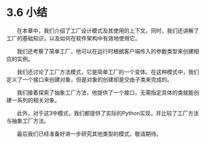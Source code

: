 3.6 小结
===

&nbsp;&nbsp;&nbsp;&nbsp;&nbsp;&nbsp;&nbsp;在本章中，我们介绍了工厂设计模式及其使用的上下文。同时，我们还讲解了工厂的基础知识，以及如何在软件架构中有效地使用它。

&nbsp;&nbsp;&nbsp;&nbsp;&nbsp;&nbsp;&nbsp;我们还考察了简单工厂，他可以在运行时根据客户端传入的参数类型来创建相应的实例。

&nbsp;&nbsp;&nbsp;&nbsp;&nbsp;&nbsp;&nbsp;我们还讨论了工厂方法模式，它是简单工厂的一个变体。在这种模式中，我们定义了一个接口来创建对象，但是对象的创建却是交由子类来完成的。

&nbsp;&nbsp;&nbsp;&nbsp;&nbsp;&nbsp;&nbsp;我们接着探索了抽象工厂方法，他提供了一个接口，无需指定具体的类就能创建一系列的相关对象。

&nbsp;&nbsp;&nbsp;&nbsp;&nbsp;&nbsp;&nbsp;此外，对于这3中模式，我们都提供了实际的Python实现，并比较了工厂方法与抽象工厂方法。

&nbsp;&nbsp;&nbsp;&nbsp;&nbsp;&nbsp;&nbsp;最后我们已经准备好进一步研究其他类型的模式，敬请期待。
